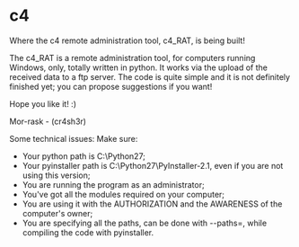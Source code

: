 # c4

Where the c4 remote administration tool, c4_RAT, is being built!

The c4_RAT is a remote administration tool, for computers running Windows, only, totally written in python.
It works via the upload of the received data to a ftp server.
The code is quite simple and it is not definitely finished yet; you can propose suggestions if you want!

Hope you like it! :)

Mor-rask - (cr4sh3r)


Some technical issues: 
Make sure:
- Your python path is C:\Python27;
- Your pyinstaller path is C:\Python27\PyInstaller-2.1, even if you are not using this version;
- You are running the program as an administrator;
- You've got all the modules required on your computer;
- You are using it with the AUTHORIZATION and the AWARENESS of the computer's owner;
- You are specifying all the paths, can be done with --paths=, while compiling the code with pyinstaller.



